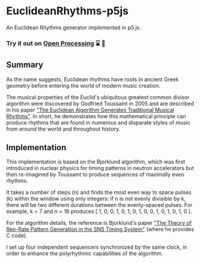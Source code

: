 # EuclideanRhythms-p5js
An Euclidean Rhythms generator implemented in p5.js.

### Try it out on [Open Processing](https://openprocessing.org/sketch/1543915) :hourglass: :musical_note:

## Summary

As the name suggests, Euclidean rhythms have roots in ancient Greek geometry before entering the world of modern music creation.

The musical properties of the Euclid's ubiquitous greatest common divisor algorithm were discovered by Godfried Toussaint in 2005 and are described in his paper ["The Euclidean Algorithm Generates Traditional Musical Rhythms"](http://cgm.cs.mcgill.ca/~godfried/publications/banff.pdf). In short, he demonstrates how this mathematical principle can produce rhythms that are found in numerous and disparate styles of music from around the world and throughout history.

## Implementation

This implementation is based on the Bjorklund algorithm, which was first introduced in nuclear physics for timing patterns in neutron accelerators but then re-imagined by Toussaint to produce sequences of maximally even rhythms.

It takes a number of steps (n) and finds the most even way to space pulses (k) within the window using only integers: if n is not evenly divisible by k, there will be two different durations between the evenly-spaced pulses. For example, k = 7 and n = 16 produces [ 1, 0, 0, 1, 0, 1, 0, 1, 0, 0, 1, 0, 1, 0, 1, 0 ].

For the algorithm details, the reference is Bjorklund's paper ["The Theory of Rep-Rate Pattern Generation in the SNS Timing System"](https://www.semanticscholar.org/paper/The-Theory-of-Rep-Rate-Pattern-Generation-in-the-Bjorklund/c652d0a32895afc5d50b6527447824c31a553659) (where he provides C code).

I set up four independent sequencers synchronized by the same clock, in order to enhance the polyrhythmic capabilities of the algorithm.
